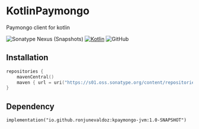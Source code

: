 # KotlinPaymongo
Paymongo client for kotlin

![Sonatype Nexus (Snapshots)](https://img.shields.io/nexus/s/io.github.ronjunevaldoz/kpaymongo-jvm?server=https%3A%2F%2Fs01.oss.sonatype.org)
[![Kotlin](https://img.shields.io/badge/kotlin-1.6.10-blue.svg?logo=kotlin)](http://kotlinlang.org)
![GitHub](https://img.shields.io/github/license/ronjunevaldoz/KotlinPaymongo)

## Installation
```kotlin
repositories { 
    mavenCentral()
    maven { url = uri("https://s01.oss.sonatype.org/content/repositories/snapshots") }
}
```

## Dependency
``implementation("io.github.ronjunevaldoz:kpaymongo-jvm:1.0-SNAPSHOT")``
